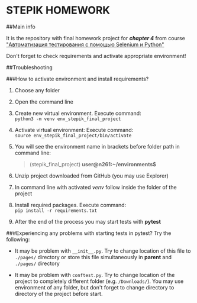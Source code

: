 # STEPIK HOMEWORK

##Main info

It is the repository with final homework project for **_chapter 4_** from course ["Автоматизация тестирования с помощью Selenium и Python"](https://stepik.org/course/575)

Don't forget to check requirements and activate appropriate environment!

##Troubleshooting

###How to activate environment and install requirements?

1. Choose any folder
2. Open the command line
3. Create new virtual environment. Execute command:<br />`python3 -m venv env_stepik_final_project`
4. Activate virtual environment: Execute command:<br />`source env_stepik_final_project/bin/activate`
5. You will see the environment name in brackets before folder path in command line:

    > (stepik_final_project) **user@n261:~/environments$** 

6. Unzip project downloaded from GitHub (you may use Explorer)
7. In command line with activated _venv_ follow inside the folder of the project
8. Install required packages. Execute command:<br />`pip install -r requirements.txt`
9. After the end of the process you may start tests with **pytest**

###Experiencing any problems with starting tests in pytest? Try the following:

* It may be problem with `__init__.py`.
Try to change location of this file to `./pages/` directory or store this file simultaneously in **parent** and `./pages/` directory

* It may be problem with `conftest.py`.
Try to change location of the project to completely different folder (e.g. `/Downloads/`). You may use environment of any folder, but don't forget to change directory to directory of the project before start. 
